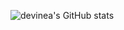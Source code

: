 
![devinea's GitHub stats](https://github-readme-stats.vercel.app/api?username=devinea&show_icons=true&theme=tokyonight)
